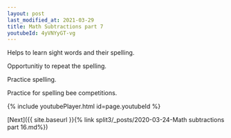 ```yaml
---
layout: post
last_modified_at: 2021-03-29
title: Math Subtractions part 7
youtubeId: 4yVNYyGT-vg
---
```

 
 
Helps to learn sight words and their spelling.

Opportunitiy to repeat the spelling. 

Practice spelling. 
 
Practice for spelling bee competitions. 
 
{% include youtubePlayer.html id=page.youtubeId %}
 
 

[Next]({{ site.baseurl }}{% link  split3/_posts/2020-03-24-Math subtractions part 16.md%})
 
